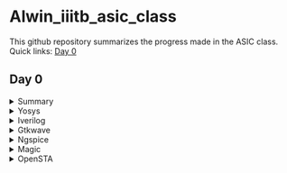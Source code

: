 # Alwin_iiitb_asic_class
This github repository summarizes the progress made in the ASIC class. Quick links:
[Day 0](#day-0)

## Day 0
<details>
 <summary> Summary </summary>
	
I installed the needed tools.

</details>	
	
 <details>
 <summary> Yosys </summary>
I installed Yosys using the following commands:
     
```
$ git clone https://github.com/YosysHQ/yosys.git
$ cd yosys-master 
$ sudo apt install make 
$ sudo apt-get install build-essential clang bison flex \
    libreadline-dev gawk tcl-dev libffi-dev git \
    graphviz xdot pkg-config python3 libboost-system-dev \
    libboost-python-dev libboost-filesystem-dev zlib1g-dev
$ make 
$ sudo make install
```
     
Below is the screenshot showing sucessful launch:

<img width="1048" alt="yosys" src="https://github.com/alwinshaju08/Alwin_iiitb_asic_class/assets/69166205/f14cb7e5-a5ec-4b89-93c5-823df2f8dd9e">
</details>

<details>  
<summary> Iverilog </summary>
    
I installed iverilog using the following command:

```
sudo apt-get install iverilog
```

Below is the screenshot showing sucessful launch:

<img width="1048" alt="iverilog" src="https://github.com/alwinshaju08/Alwin_iiitb_asic_class/assets/69166205/768ba79b-701b-4ec7-ba28-9b0aa8d4e851">

</details>

<details>  
    
<summary> Gtkwave </summary>

I installed iverilog using the following command:

```
sudo apt-get install gtkwave
```

Below is the screenshot showing sucessful launch:

<img width="1048" alt="gtkwave" src="https://github.com/alwinshaju08/Alwin_iiitb_asic_class/assets/69166205/a554ecec-7b1c-472a-83c1-ccc20e9a35d5">

</details>

<details>

<summary> Ngspice </summary>

I downloaded the tarball from https://sourceforge.net/projects/ngspice/files/ to a local directory and unpacked it using the following commands:

```
tar -zxvf ngspice-40.tar.gz
cd ngspice-40
mkdir release
cd release
../configure  --with-x --with-readline=yes --disable-debug
make
sudo make install

```
Below is the screenshot showing sucessful launch:

<img width="1048" alt="ngspice" src="https://github.com/alwinshaju08/Alwin_iiitb_asic_class/assets/69166205/ea53d1d2-ba18-474a-ae73-d8d2e1a1512f">

</details>

<details>

<summary> Magic </summary>

I installed magic using the following commands:

```
sudo apt-get install m4
sudo apt-get install tcsh
sudo apt-get install csh
sudo apt-get install libx11-dev
sudo apt-get install tcl-dev tk-dev
sudo apt-get install libcairo2-dev
sudo apt-get install mesa-common-dev libglu1-mesa-dev
sudo apt-get install libncurses-dev

```
Below is the screenshot showing sucessful launch:

<img width="1064" alt="magic" src="https://github.com/alwinshaju08/Alwin_iiitb_asic_class/assets/69166205/253d3715-ff47-4b27-8621-fc0052cbe245">

</details>

<details>

<summary> OpenSTA </summary>

I installed and built OpenSTA (including the needed packages) using the following commands:

```
sudo apt-get install cmake clang gcctcl swig bison flex
git clone https://github.com/The-OpenROAD-Project/OpenSTA.git
cd OpenSTA
mkdir build
cd build
cmake ..
make

```
Below is the screenshot showing sucessful launch:

<img width="1085" alt="sta" src="https://github.com/alwinshaju08/Alwin_iiitb_asic_class/assets/69166205/a5ec621c-62da-46ad-b207-67c65290e03e">

</details>
